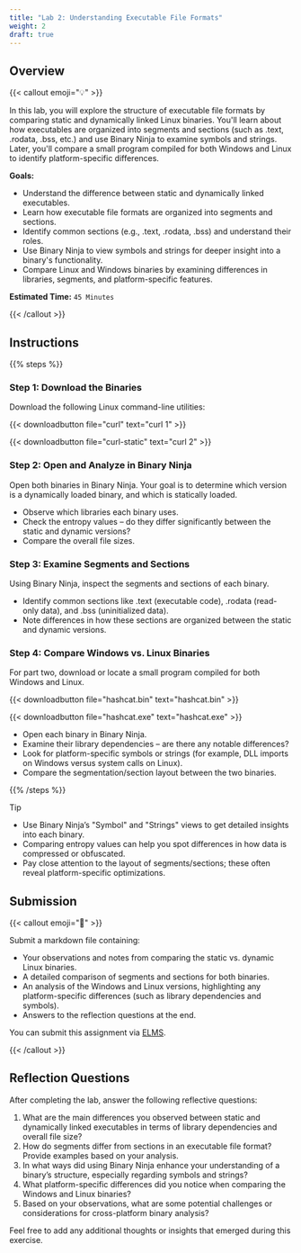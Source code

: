 ```yaml
---
title: "Lab 2: Understanding Executable File Formats"
weight: 2
draft: true
---
```


## Overview

{{< callout emoji="💡" >}}

In this lab, you will explore the structure of executable file formats by
comparing static and dynamically linked Linux binaries. You'll learn about how
executables are organized into segments and sections (such as .text, .rodata,
.bss, etc.) and use Binary Ninja to examine symbols and strings. Later, you'll
compare a small program compiled for both Windows and Linux to identify
platform-specific differences.

**Goals:**

- Understand the difference between static and dynamically linked executables.
- Learn how executable file formats are organized into segments and sections.
- Identify common sections (e.g., .text, .rodata, .bss) and understand their
  roles.
- Use Binary Ninja to view symbols and strings for deeper insight into a
  binary's functionality.
- Compare Linux and Windows binaries by examining differences in libraries,
  segments, and platform-specific features.

**Estimated Time:** `45 Minutes`

{{< /callout >}}

## Instructions

{{% steps %}}

### Step 1: Download the Binaries

Download the following Linux command-line utilities:

{{< downloadbutton file="curl" text="curl 1" >}}

{{< downloadbutton file="curl-static" text="curl 2" >}}

### Step 2: Open and Analyze in Binary Ninja

Open both binaries in Binary Ninja. Your goal is to determine which version is a
dynamically loaded binary, and which is statically loaded.

- Observe which libraries each binary uses.
- Check the entropy values – do they differ significantly between the static and
  dynamic versions?
- Compare the overall file sizes.

### Step 3: Examine Segments and Sections

Using Binary Ninja, inspect the segments and sections of each binary.

- Identify common sections like .text (executable code), .rodata (read-only
  data), and .bss (uninitialized data).
- Note differences in how these sections are organized between the static and
  dynamic versions.

### Step 4: Compare Windows vs. Linux Binaries

For part two, download or locate a small program compiled for both Windows and
Linux.

{{< downloadbutton file="hashcat.bin" text="hashcat.bin" >}}

{{< downloadbutton file="hashcat.exe" text="hashcat.exe" >}}

- Open each binary in Binary Ninja.
- Examine their library dependencies – are there any notable differences?
- Look for platform-specific symbols or strings (for example, DLL imports on
  Windows versus system calls on Linux).
- Compare the segmentation/section layout between the two binaries.

{{% /steps %}}

> [!TIP]
>
> - Use Binary Ninja’s "Symbol" and "Strings" views to get detailed insights
>   into each binary.
> - Comparing entropy values can help you spot differences in how data is
>   compressed or obfuscated.
> - Pay close attention to the layout of segments/sections; these often reveal
>   platform-specific optimizations.

## Submission

{{< callout emoji="📝" >}}

Submit a markdown file containing:

- Your observations and notes from comparing the static vs. dynamic Linux
  binaries.
- A detailed comparison of segments and sections for both binaries.
- An analysis of the Windows and Linux versions, highlighting any
  platform-specific differences (such as library dependencies and symbols).
- Answers to the reflection questions at the end.

You can submit this assignment via
[ELMS](https://umd.instructure.com/courses/1390353/assignments).

{{< /callout >}}

## Reflection Questions

After completing the lab, answer the following reflective questions:

1. What are the main differences you observed between static and dynamically
   linked executables in terms of library dependencies and overall file size?
2. How do segments differ from sections in an executable file format? Provide
   examples based on your analysis.
3. In what ways did using Binary Ninja enhance your understanding of a binary’s
   structure, especially regarding symbols and strings?
4. What platform-specific differences did you notice when comparing the Windows
   and Linux binaries?
5. Based on your observations, what are some potential challenges or
   considerations for cross-platform binary analysis?

Feel free to add any additional thoughts or insights that emerged during this
exercise.

